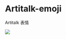 # Artitalk-emoji
Artitalk 表情

![](https://nodei.co/npm/hfsyun-Artitalk-emoji.png?downloads=true&downloadRank=true&stars=true)


